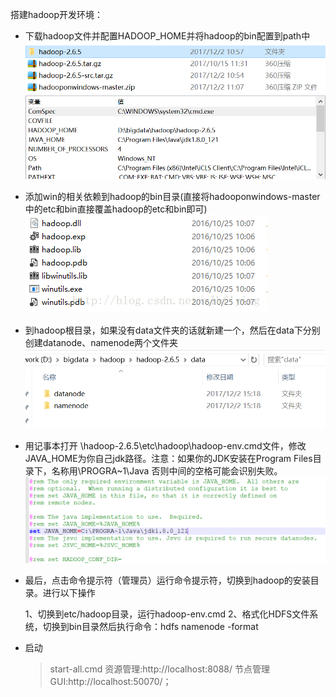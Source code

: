 搭建hadoop开发环境：
- 下载hadoop文件并配置HADOOP_HOME并将hadoop的bin配置到path中  
![pic](https://github.com/AndyHooo/java/blob/master/imgs/hadoopfile.png?raw=true)
![env](https://github.com/AndyHooo/java/blob/master/imgs/env.png?raw=ture)
- 添加win的相关依赖到hadoop的bin目录(直接将hadooponwindows-master中的etc和bin直接覆盖hadoop的etc和bin即可) 
![util](https://github.com/AndyHooo/java/blob/master/imgs/winutil.png?raw=true)
- 到hadoop根目录，如果没有data文件夹的话就新建一个，然后在data下分别创建datanode、namenode两个文件夹
![createfile](https://github.com/AndyHooo/java/blob/master/imgs/createfile.png?raw=true)
- 用记事本打开 \hadoop-2.6.5\etc\hadoop\hadoop-env.cmd文件，修改JAVA_HOME为你自己jdk路径。注意：如果你的JDK安装在Program Files目录下，名称用\PROGRA~1\Java 否则中间的空格可能会识别失败。
![jdkenv](https://github.com/AndyHooo/java/blob/master/imgs/jdkenv.png?raw=true)
- 最后，点击命令提示符（管理员）运行命令提示符，切换到hadoop的安装目录。进行以下操作

    1、切换到etc/hadoop目录，运行hadoop-env.cmd
    2、格式化HDFS文件系统，切换到bin目录然后执行命令：hdfs namenode -format
- 启动
	> start-all.cmd
	> 资源管理:http://localhost:8088/
	> 节点管理GUI:http://localhost:50070/；
